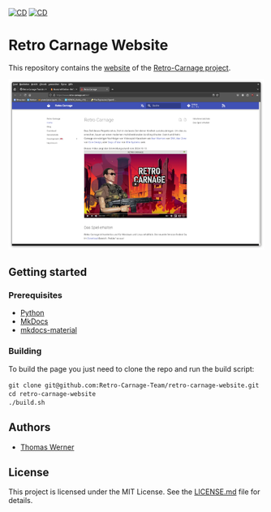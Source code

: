 [![CD](https://github.com/Retro-Carnage-Team/retro-carnage-website/actions/workflows/cd.yml/badge.svg)](https://github.com/Retro-Carnage-Team/retro-carnage-website/actions/workflows/cd.yml) [![CD](https://img.shields.io/badge/W3C%20Link%20Checker-Run-f39f37)](https://validator.w3.org/checklink?uri=https%3A%2F%2Fretro-carnage.net%2F&summary=on&hide_type=all&recursive=on&depth=10&cookie=nochanges&check=Check)

# Retro Carnage Website

This repository contains the [website](https://www.retro-carnage.net) of the [Retro-Carnage project](https://github.com/Retro-Carnage-Team).

![Screenshot](./screenshot.png)

## Getting started

### Prerequisites

* [Python](https://www.python.org/)
* [MkDocs](https://www.mkdocs.org)
* [mkdocs-material](https://github.com/squidfunk/mkdocs-material)

### Building

To build the page you just need to clone the repo and run the build script:

`git clone git@github.com:Retro-Carnage-Team/retro-carnage-website.git`  
`cd retro-carnage-website`  
`./build.sh`  

## Authors

- [Thomas Werner](https://github.com/huddeldaddel)

## License

This project is licensed under the MIT License. See the [LICENSE.md](LICENSE.md) file for details.
